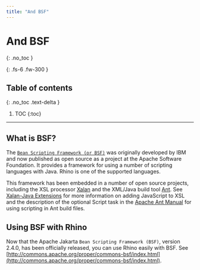 ```yaml
---
title: "And BSF"
---
```

# And BSF
{: .no_toc }

{: .fs-6 .fw-300 }

## Table of contents
{: .no_toc .text-delta }

1. TOC
{:toc}

---
## What is BSF?

The [`Bean Scripting Framework (or BSF)`](http://commons.apache.org/proper/commons-bsf/) was originally developed by IBM and now published as open source as a project at the Apache Software Foundation. It provides a framework for using a number of scripting languages with Java. Rhino is one of the supported languages.

This framework has been embedded in a number of open source projects, including the XSL processor [Xalan](http://xml.apache.org/xalan-j/) and the XML/Java build tool [Ant](http://ant.apache.org/). See [Xalan-Java Extensions](http://xml.apache.org/xalan-j/extensions.html) for more information on adding JavaScript to XSL and the description of the optional Script task in the [Apache Ant Manual](http://ant.apache.org/manual/) for using scripting in Ant build files.

## Using BSF with Rhino

Now that the Apache Jakarta `Bean Scripting Framework (BSF)`, version 2.4.0, has been officially released, you can use Rhino easily with BSF. See [http://commons.apache.org/proper/commons-bsf/index.html](http://commons.apache.org/proper/commons-bsf/index.html).